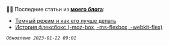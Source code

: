 👨‍💻 Последние статьи из **[моего блога](https://frontendtoday.ru/)**:
- [Темный режим и как его лучше делать](https://frontendtoday.ru/articles/dark-mode-best-practice/)
- [История флексбокс (-moz-box, -ms-flexbox, -webkit-flex)](https://frontendtoday.ru/articles/flexbox-history/)

*`Обновлено 2023-01-22 09:01`*